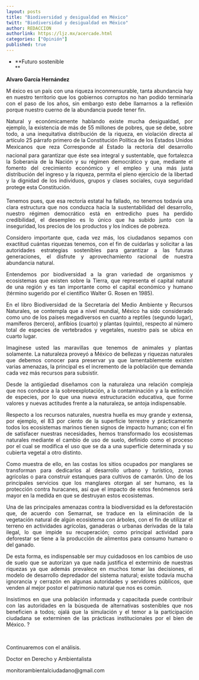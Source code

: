 ```yaml
---
layout: posts
title: "Biodiversidad y desigualdad en México"
twitt: "Biodiversidad y desigualdad en México"
author: REDACCION
authorlink: https://ljz.mx/acercade.html
categories: ["Opinión"]
published: true
---
```

*   **Futuro sostenible  
    **

<p style="text-align: justify;">
  <strong>Alvaro García Hernández</strong>
</p>

<p style="text-align: justify;">
  M éxico es un país con una riqueza inconmensurable, tanta abundancia hay en nuestro territorio que los gobiernos corruptos no han podido terminarla con el paso de los años, sin embargo esto debe llamarnos a la reflexión porque nuestro cuerno de la abundancia puede tener fin.
</p>

<p style="text-align: justify;">
  Natural y económicamente hablando existe mucha desigualdad, por ejemplo, la existencia de más de 55 millones de pobres, que se debe, sobre todo, a una inequitativa distribución de la riqueza, en violación directa al artículo 25 párrafo primero de la Constitución Política de los Estados Unidos Mexicanos que reza Corresponde al Estado la rectoría del desarrollo nacional para garantizar que éste sea integral y sustentable, que fortalezca la Soberanía de la Nación y su régimen democrático y que, mediante el fomento del crecimiento económico y el empleo y una más justa distribución del ingreso y la riqueza, permita el pleno ejercicio de la libertad y la dignidad de los individuos, grupos y clases sociales, cuya seguridad protege esta Constitución.
</p>

<p style="text-align: justify;">
  Tenemos pues, que esa rectoría estatal ha fallado, no tenemos todavía una clara estructura que nos conduzca hacia la sustentabilidad del desarrollo, nuestro régimen democrático está en entredicho pues ha perdido credibilidad, el desempleo es lo único que ha subido junto con la inseguridad, los precios de los productos y los índices de pobreza.
</p>

<p style="text-align: justify;">
  Considero importante que, cada vez más, los ciudadanos sepamos con exactitud cuántas riquezas tenemos, con el fin de cuidarlas y solicitar a las autoridades estrategias sostenibles para garantizar a las futuras generaciones, el disfrute y aprovechamiento racional de nuestra abundancia natural.
</p>

<p style="text-align: justify;">
  Entendemos por biodiversidad a la gran variedad de organismos y ecosistemas que existen sobre la Tierra, que representa el capital natural de una región y es tan importante como el capital económico y humano (término sugerido por el científico Walter G. Rosen en 1985).
</p>

<p style="text-align: justify;">
  En el libro Biodiversidad de la Secretaría del Medio Ambiente y Recursos Naturales, se contempla que a nivel mundial, México ha sido considerado como uno de los países megadiversos en cuanto a reptiles (segundo lugar), mamíferos (tercero), anfibios (cuarto) y plantas (quinto), respecto al número total de especies de vertebrados y vegetales, nuestro país se ubica en cuarto lugar.
</p>

<p style="text-align: justify;">
  Imagínese usted las maravillas que tenemos de animales y plantas solamente. La naturaleza proveyó a México de bellezas y riquezas naturales que debemos conocer para preservar ya que lamentablemente existen varias amenazas, la principal es el incremento de la población que demanda cada vez más recursos para subsistir.
</p>

<p style="text-align: justify;">
  Desde la antigüedad diseñamos con la naturaleza una relación compleja que nos conduce a la sobreexplotación, a la contaminación y a la extinción de especies, por lo que una nueva estructuración educativa, que forme valores y nuevas actitudes frente a la naturaleza, se antoja indispensable.
</p>

<p style="text-align: justify;">
  Respecto a los recursos naturales, nuestra huella es muy grande y extensa, por ejemplo, el 83 por ciento de la superficie terrestre y prácticamente todos los ecosistemas marinos tienen signos de impacto humano; con el fin de satisfacer nuestras necesidades, hemos transformado los ecosistemas naturales mediante el cambio de uso de suelo, definido como el proceso por el cual se modifica el uso que se da a una superficie determinada y su cubierta vegetal a otro distinto.
</p>

<p style="text-align: justify;">
  Como muestra de ello, en las costas los sitios ocupados por manglares se transforman para dedicarlos al desarrollo urbano y turístico, zonas agrícolas o para construir estanques para cultivos de camarón. Uno de los principales servicios que los manglares otorgan al ser humano, es la protección contra huracanes, así que el impacto de estos fenómenos será mayor en la medida en que se destruyan estos ecosistemas.
</p>

<p style="text-align: justify;">
  Una de las principales amenazas contra la biodiversidad es la deforestación que, de acuerdo con Semarnat, se traduce en la eliminación de la vegetación natural de algún ecosistema con árboles, con el fin de utilizar el terreno en actividades agrícolas, ganaderas o urbanas derivadas de la tala ilegal, lo que impide su recuperación; como principal actividad para deforestar se tiene a la producción de alimentos para consumo humano o del ganado.
</p>

<p style="text-align: justify;">
  De esta forma, es indispensable ser muy cuidadosos en los cambios de uso de suelo que se autorizan ya que nada justifica el exterminio de nuestras riquezas ya que además prevalece en muchos tomar las decisiones, el modelo de desarrollo depredador del sistema natural; existe todavía mucha ignorancia y cerrazón en algunas autoridades y servidores públicos, que venden al mejor postor el patrimonio natural que nos es común.
</p>

<p style="text-align: justify;">
  Insistimos en que una población informada y capacitada puede contribuir con las autoridades en la búsqueda de alternativas sostenibles que nos beneficien a todos; ojalá que la simulación y el temor a la participación ciudadana se exterminen de las prácticas institucionales por el bien de México. ?
</p>

<p style="text-align: justify;">
   
</p>

<p style="text-align: justify;">
  Continuaremos con el análisis.
</p>

<p style="text-align: justify;">
  Doctor en Derecho y Ambientalista
</p>

<p style="text-align: justify;">
  monitorambientalciudadano@gmail.com
</p>
